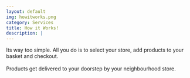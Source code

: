 ```yaml
---
layout: default
img: howitworks.png
category: Services
title: How it Works!
description: |
---
```

  Its way too simple. All you do is to select your store, add products to your basket and checkout. <br><br>
  Products get delivered to your doorstep by your neighbourhood store.
